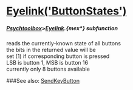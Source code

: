 # [Eyelink('ButtonStates')](Eyelink-ButtonStates) 
##### [Psychtoolbox](Psychtoolbox)>[Eyelink](Eyelink).{mex*} subfunction


reads the currently-known state of all buttons  
the bits in the returned value will be  
set (1) if corresponding button is pressed  
LSB is button 1, MSB is button 16  
currently only 8 buttons available  
  


###See also:
[SendKeyButton](Eyelink-SendKeyButton)
